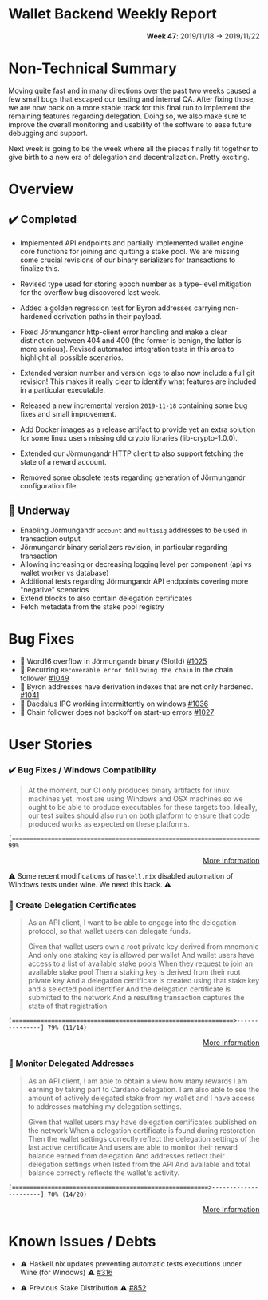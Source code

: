 # Wallet Backend Weekly Report

<p align="right">
  <strong>Week 47</strong>: 2019/11/18 → 2019/11/22
</p>

# Non-Technical Summary

Moving quite fast and in many directions over the past two weeks caused a few 
small bugs that escaped our testing and internal QA. After fixing those, we are
now back on a more stable track for this final run to implement the remaining 
features regarding delegation. Doing so, we also make sure to improve the overall
monitoring and usability of the software to ease future debugging and support. 

Next week is going to be the week where all the pieces finally fit together to
give birth to a new era of delegation and decentralization. Pretty exciting.


# Overview

## :heavy_check_mark: Completed

- Implemented API endpoints and partially implemented wallet engine core
  functions for joining and quitting a stake pool. We are missing some crucial
  revisions of our binary serializers for transactions to finalize this.

- Revised type used for storing epoch number as a type-level mitigation for the
  overflow bug discovered last week. 

- Added a golden regression test for Byron addresses carrying non-hardened
  derivation paths in their payload.

- Fixed Jörmungandr http-client error handling and make a clear distinction
  between 404 and 400 (the former is benign, the latter is more serious).
  Revised automated integration tests in this area to highlight all possible
  scenarios.

- Extended version number and version logs to also now include a full git
  revision! This makes it really clear to identify what features are included
  in a particular executable.

- Released a new incremental version `2019-11-18` containing some bug fixes and
  small improvement.

- Add Docker images as a release artifact to provide yet an extra solution for 
  some linux users missing old crypto libraries (lib-crypto-1.0.0). 

- Extended our Jörmungandr HTTP client to also support fetching the state of a 
  reward account.

- Removed some obsolete tests regarding generation of Jörmungandr configuration
  file.

## :construction: Underway

- Enabling Jörmungandr `account` and `multisig` addresses to be used in transaction output
- Jörmungandr binary serializers revision, in particular regarding transaction 
- Allowing increasing or decreasing logging level per component (api vs wallet worker vs database)
- Additional tests regarding Jörmungandr API endpoints covering more "negative" scenarios
- Extend blocks to also contain delegation certificates
- Fetch metadata from the stake pool registry

# Bug Fixes

- :bug: Word16 overflow in Jörmungandr binary (SlotId) [#1025](https://github.com/input-output-hk/cardano-wallet/issues/1025)
- :bug: Recurring `Recoverable error following the chain` in the chain follower [#1049](https://github.com/input-output-hk/cardano-wallet/issues/1049)
- :bug: Byron addresses have derivation indexes that are not only hardened. [#1041](https://github.com/input-output-hk/cardano-wallet/issues/1041)
- :bug: Daedalus IPC working intermittently on windows [#1036](https://github.com/input-output-hk/cardano-wallet/issues/1036)
- :bug: Chain follower does not backoff on start-up errors [#1027](https://github.com/input-output-hk/cardano-wallet/issues/1027)

# User Stories

### :heavy_check_mark: Bug Fixes / Windows Compatibility

> At the moment, our CI only produces binary artifacts for linux machines yet,
> most are using Windows and OSX machines so we ought to be able to produce
> executables for these targets too. Ideally, our test suites should also run on
> both platform to ensure that code produced works as expected on these
> platforms.

```
[=============================================================================>] 99%
```

<p align="right">
  <a target="_blank" href="https://github.com/input-output-hk/cardano-wallet/milestone/30">More Information</a>
</p>

:warning: Some recent modifications of `haskell.nix` disabled automation of Windows tests under wine. We need this back. :warning:


### :hammer: Create Delegation Certificates

> As an API client, I want to be able to engage into the delegation protocol, so that wallet users can delegate funds.
> 
> Given that wallet users own a root private key derived from mnemonic
> And only one staking key is allowed per wallet 
> And wallet users have access to a list of available stake pools
> When they request to join an available stake pool
> Then a staking key is derived from their root private key
> And a delegation certificate is created using that stake key and a selected pool identifier
> And the delegation certificate is submitted to the network
> And a resulting transaction captures the state of that registration


```
[==============================================================>---------------] 79% (11/14)
```

<p align="right">
  <a target="_blank" href="https://github.com/input-output-hk/cardano-wallet/milestone/32">More Information</a>
</p>

### :hammer: Monitor Delegated Addresses


> As an API client,
> I am able to obtain a view how many rewards I am earning by taking part to Cardano
> delegation. I am also able to see the amount of actively delegated stake from my 
> wallet and I have access to addresses matching my delegation settings.
> 
> Given that wallet users may have delegation certificates published on the network
> When a delegation certificate is found during restoration
> Then the wallet settings correctly reflect the delegation settings of the last active certificate
> And users are able to monitor their reward balance earned from delegation
> And addresses reflect their delegation settings when listed from the API
> And available and total balance correctly reflects the wallet's activity.

```
[=======================================================>----------------------] 70% (14/20)
```

<p align="right">
  <a target="_blank" href="https://github.com/input-output-hk/cardano-wallet/milestone/32">More Information</a>
</p>

# Known Issues / Debts

- :warning: Haskell.nix updates preventing automatic tests executions under Wine (for Windows) :warning: [#316](https://github.com/input-output-hk/haskell.nix/pull/316)

- :warning: Previous Stake Distribution :warning: [#852](https://github.com/input-output-hk/jormungandr/issues/852)
